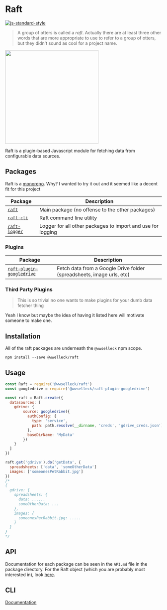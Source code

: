 # Raft
[![js-standard-style](https://cdn.rawgit.com/feross/standard/master/badge.svg)](https://github.com/feross/standard)

> A group of otters is called a _raft_. Actually there are at least three other words that are more appropriate to use to refer to a group of otters, but they didn't sound as cool for a project name.

<img src="http://main.dailyotter.org/wp-content/uploads/2012/09/tumblr_ll4zsfZYI31qzs75go1_1280.jpg" width="300">

Raft is a plugin-based Javascript module for fetching data from configurable data sources.

## Packages
Raft is a [monorepo](https://github.com/babel/babel/blob/master/doc/design/monorepo.md). Why? I wanted to try it out and it seemed like a decent fit for this project

| Package | Description |
|--------|---------------|
| [`raft`](/packages/raft) | Main package (no offense to the other packages) |
| [`raft-cli`](/packages/raft-cli) | Raft command line utility |
| [`raft-logger`](/packages/raft-logger) | Logger for all other packages to import and use for logging |

### Plugins
| Package | Description |
|--------|---------------|
| [`raft-plugin-googledrive`](/packages/raft-plugin-googledrive) | Fetch data from a Google Drive folder (spreadsheets, image urls, etc) |

### Third Party Plugins
> This is so trivial no one wants to make plugins for your dumb data fetcher thing

Yeah I know but maybe the idea of having it listed here will motivate someone to make one.

## Installation
All of the raft packages are underneath the `@wwselleck` npm scope.

`npm install --save @wwelleck/raft`

## Usage
```javascript
const Raft = require('@wwselleck/raft')
const googledrive = require('@wwselleck/raft-plugin-googledrive')

const raft = Raft.create({
  datasources: [
    gdrive: {
        source: googledrive({
          authConfig: {
            type: 'service',
            path: path.resolve(__dirname, 'creds', 'gdrive_creds.json')
          },
          baseDirName: 'MyData'
        })
    }
  ]
})

raft.get('gdrive').do('getData', {
  spreadsheets: ['data', 'someOtherData']
  images: ['someonesPetRabbit.jpg']
})
/*
{
  gdrive: {
    spreadsheets: {
      data: ......
      someOtherData: ...
    },
    images: {
      someonesPetRabbit.jpg: .....
    }
  }
}
*/
```

## API
Documentation for each package can be seen in the `API.md` file in the package directory. For the Raft object (which you are probably most interested in), look [here](/packages/raft/API.md).

## CLI
[Documentation](/packages/raft-cli)
